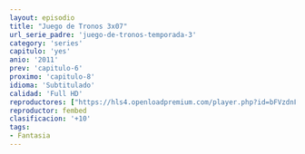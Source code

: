 ```yaml
---
layout: episodio
title: "Juego de Tronos 3x07"
url_serie_padre: 'juego-de-tronos-temporada-3'
category: 'series'
capitulo: 'yes'
anio: '2011'
prev: 'capitulo-6'
proximo: 'capitulo-8'
idioma: 'Subtitulado'
calidad: 'Full HD'
reproductores: ["https://hls4.openloadpremium.com/player.php?id=bFVzdnFtbTRVZFI2TjFYc0dKMkJ6cnl5Q3ppMGJUSTJyQ3dGRFJaNkpTRitBL2JkUE1zWkJpRW5qUjh4TEFid2lUTHg5STRRbW96dWxIcHIwYW5Pd2c9PQ&sub=https://sub.cuevana2.io/vtt-sub/sub7/Game.Of.Thrones.S03E07.vtt"]
reproductor: fembed
clasificacion: '+10'
tags:
- Fantasia
---
```












